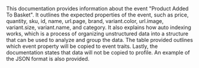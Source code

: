 This documentation provides information about the event "Product Added To Basket". It outlines the expected properties of the event, such as price, quantity, sku, id, name, url.page, brand, variant.color, url.image, variant.size, variant.name, and category. It also explains how auto indexing works, which is a process of organizing unstructured data into a structure that can be used to analyze and group the data. The table provided outlines which event property will be copied to event traits. Lastly, the documentation states that data will not be copied to profile. An example of the JSON format is also provided.